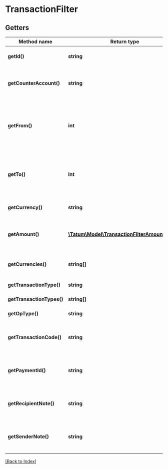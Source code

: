 # TransactionFilter

## Getters

Method name | Return type | Description | Notes
------------ | ------------- | ------------- | -------------
**getId()** | **string** | Account ID - source of transaction(s). |
**getCounterAccount()** | **string** | Counter account - transaction(s) destination account. | [optional]
**getFrom()** | **int** | Starting date to search for transactions from in UTC millis. If not present, search all history. | [optional]
**getTo()** | **int** | Date until to search for transactions in UTC millis. If not present, search up till now. | [optional]
**getCurrency()** | **string** | Currency of the transactions. | [optional]
**getAmount()** | [**\Tatum\Model\TransactionFilterAmountInner[]**](TransactionFilterAmountInner.md) | Amount of the transaction. AND is used between filter options. | [optional]
**getCurrencies()** | **string[]** | List of currencies of the transactions. | [optional]
**getTransactionType()** | **string** | Type of payment | [optional]
**getTransactionTypes()** | **string[]** | Types of payment | [optional]
**getOpType()** | **string** | Type of operation | [optional]
**getTransactionCode()** | **string** | For bookkeeping to distinct transaction purpose. | [optional]
**getPaymentId()** | **string** | Payment ID defined in payment order by sender. | [optional]
**getRecipientNote()** | **string** | Recipient note defined in payment order by sender. | [optional]
**getSenderNote()** | **string** | Sender note defined in payment order by sender. | [optional]

[[Back to Index]](../index.md)
